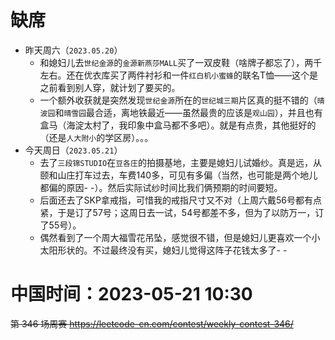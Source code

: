 
# 缺席

- 昨天周六（`2023.05.20`）
  * 和媳妇儿去`世纪金源`的`金源新燕莎MALL`买了一双皮鞋（啥牌子都忘了），两千左右。还在优衣库买了两件衬衫和一件`红白机小蜜蜂`的联名T恤——这个是之前看到别人穿，就计划了要买的。
  * 一个额外收获就是突然发现`世纪金源`所在的`世纪城三期`片区真的挺不错的（`晴波园`和`晴雪园`最合适，离地铁最近——虽然最贵的应该是`观山园`），并且也有盒马（海淀太村了，我印象中盒马都不多吧）。就是有点贵，其他挺好的（还是`人大附小`的学区房）。。。
- 今天周日（`2023.05.21`）
  * 去了`三段锦STUDIO`在`豆各庄`的拍摄基地，主要是媳妇儿试婚纱。真是远，从颐和山庄打车过去，车费140多，可见有多偏（当然，也可能是两个地儿都偏的原因- -）。然后实际试纱时间比我们俩预期的时间要短。
  * 后面还去了SKP拿戒指，可惜我的戒指尺寸又不对（上周六戴56号都有点紧，于是订了57号；这周日去一试，54号都差不多，但为了以防万一，订了55号）。
  * 偶然看到了一个周大福雪花吊坠，感觉很不错，但是媳妇儿更喜欢一个小太阳形状的。不过最终没有买，媳妇儿觉得这阵子花钱太多了- -

# 中国时间：2023-05-21 10:30

~~第 346 场周赛 https://leetcode-cn.com/contest/weekly-contest-346/~~
